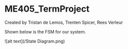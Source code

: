 # ME405_TermProject
Created by Tristan de Lemos, Trenten Spicer, Rees Verleur

Shown below is the FSM for our system.

![alt text](/State Diagram.png)
